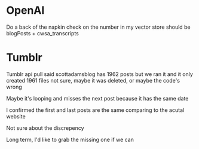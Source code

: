 # OpenAI

Do a back of the napkin check on the number in my vector store
should be blogPosts + cwsa_transcripts

# Tumblr

Tumblr api pull said scottadamsblog has 1962 posts but we ran it and it only created 1961 files
not sure, maybe it was deleted, or maybe the code's wrong

Maybe it's looping and misses the next post because it has the same date

I confirmed the first and last posts are the same comparing to the acutal website

Not sure about the discrepency

Long term, I'd like to grab the missing one if we can


